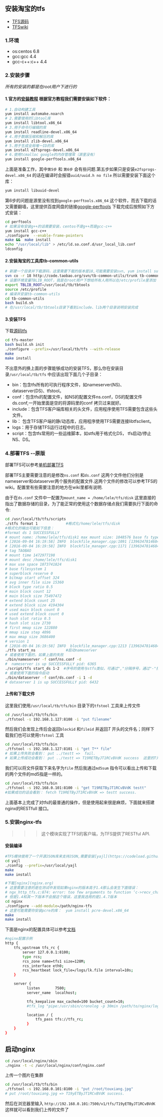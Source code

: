 ## 安装淘宝的tfs

* [TFS源码](https://github.com/alibaba/tfs)
* [TFSwiki](http://code.taobao.org/p/tfs/wiki/index/)

### 1.环境

* os:centos 6.8
* gcc:gcc 4.4 
* gcc-c++:c++ 4.4

### 2.安装步骤

*所有的安装的都是在root用户下进行的*

#### 1.官方的[安装教程](https://github.com/alibaba/tfs/blob/master/INSTALL.md) 根据官方教程我们需要安装如下软件：

```sh
# 1.自动构建工具
yum install automake.noarch
# 2.需要使用的libtool库
yum install libtool.x86_64
# 3.用于命令行编辑的库
yum install readline-devel.x86_64
# 4.用于数据压缩和解压的库
yum install zlib-devel.x86_64
# 5.用于生成全局唯一ID的库
yum install e2fsprogs-devel.x86_64
# 6.使用tcmalloc google的内存管理库（源里没有）
yum install google-perftools.x86_64
```

上面是准备工作，其中`第5步` 和 `第6步` 会有些问题.第五步如果只是安装`e2fsprogs-devel.x86_64` 的话在编译时会报错`uuid/uuid.h no file` 所以需要安装下面这个库：
```sh
yum install libuuid-devel
```

第6步的问题是源里没有找到`google-perftools.x86_64` 这个软件，而去下载的话又需要翻墙，这里提供百度网盘的链接[google-perftools](https://pan.baidu.com/s/1sl7uUdf) 下载完成后按照如下方式安装：

```sh
cd perftools
# 如果没有安装g++的话需要安装，centos不是g++而是gcc-c++
yum install gcc-c++
./configure  --enable-frame-pointers  
make &&  make install  
echo "/usr/local/lib" > /etc/ld.so.conf.d/usr_local_lib.conf 
ldconfig 
```

#### 2.安装淘宝的工具库tb-common-utils

```sh
# 新建一个目录并下载源码，这里需要下载的版本是18,可能需要安装svn, yum install subversion
svn co -r 18 http://code.taobao.org/svn/tb-common-utils/trunk tb-common-utils
# 设置环境变量TBLIB_ROOT，我是在root用户下想给所有人用所以在/etc/profile里添加
export TBLIB_ROOT=/usr/local/tb/tbtools
source /etc/profile
# 编译并安装tb-common-utils
cd tb-common-utils
bash build.sh
# 在/usr/local/tb/tbtools目录下看到include、lib两个目录说明安装完成
```

#### 3.安装TFS

下载[源码tfs](https://codeload.github.com/alibaba/tfs/zip/master)

```sh
cd tfs-master
bash build.sh init
./configure --prefix=/usr/local/tb/tfs --with-release
make
make install
```

不出意外的换上面的步骤能够成功的安装TFS，那么你在安装目录`/usr/local/tb/tfs` 中应该出现下面几个子目录：

* bin：包含tfs所有的可执行程序文件，如nameserver(NS)、dataserver(DS)、tfstool。
* conf：包含tfs的配置文件，如NS的配置文件ns.conf，DS的配置文件ds.conf,一开始里面是空的将源码里的conf 拷贝过来就好。
* include：包含TFS客户端库相关的头文件，应用程序使用TFS需要包含这些头文件。
* lib： 包含TFS客户端的静/动态库，应用程序使用TFS需要连接libtfsclient。
* logs：用于存储TFS运行过程中的日志。
* script：包含tfs常用的一些运维脚本，如stfs用于格式化DS， tfs启动/停止NS、DS。

### 4.部署TFS --原版

部署TFS可以参考[单机部署TFS](http://blog.chinaunix.net/uid-30047365-id-4669845.html)

部署TFS主要需要注意的是修改`ns.conf` 和`ds.conf` 这两个文件他们分别是nameserver和dataserver两个服务的配置文件.这两个文件的修改可以参考TFS的wiki。配置里有些需要注意的地方在wiki里都有说明.

由于在`ds.conf` 文件中一配置为`mount_name = /home/lele/tfs/disk` 这里直接的指出了数据存储的目录，为了能正常的使用这个数据存储点我们需要执行下面的命令:

```sh
cd /usr/local/tb/tfs/scripts
./stfs format 1				#格式化/home/lele/tfs/disk
#格式化的输出可能如下信息：
#format ds 1 SUCCESSFULLY 
# mount name: /home/lele/tfs/disk1 max mount size: 1048576 base fs type: 1 superblock reserve offset: 0 main block size: 75497472 extend block size: 4194304 block ratio: 0.5 file system version: 1 avg inner file size: 15360 hash slot ratio: 0.5
# [2016-09-04 16:19:58] INFO  blockfile_manager.cpp:1091 [139634781468448] super block mount point: /home/lele/tfs/disk1.
# [2016-09-04 16:19:58] INFO  blockfile_manager.cpp:1171 [139634781468448] cal block count. avail data space: 1068178368, main block count: 12, ext block count: 25
# tag TAOBAO
# mount time 1472977198
# mount desc /home/lele/tfs/disk1
# max use space 1073741824
# base filesystem 1
# superblock reserve 0
# bitmap start offset 324
# avg inner file size 15360
# block type ratio 0.5
# main block count 12
# main block size 75497472
# extend block count 25
# extend block size 4194304
# used main block count 0
# used extend block count 0
# hash slot ratio 0.5
# hash slot size 2730
# first mmap size 122880
# mmap size step 4096
# max mmap size 3686400
# version 1
# [2016-09-04 16:19:58] INFO  blockfile_manager.cpp:1213 [139634781468448] cal bitmap count. item count: 38, slot count: 5
./tfs start_ns				#启动nameserver
# 或者使用下面的，如果上面的失败
./bin/nameserver -f conf/ns.conf -d
#  nameserver is up SUCCESSFULLY pid: 6365
./script/tfs start_ds 1-2  #序号的使用与stfs类似，可通过","分隔序号，通过"-"指定范围序列
# 或者使用下面的指令启动
./bin/dataserver -f conf/ds.conf -i 1 -d
# dataserver 1 is up SUCCESSFULLY pid: 6432
```

#### 上传和下载文件

这里我们使用`/usr/local/tb/tfs/bin` 目录下的`tfstool` 工具来上传文件
```sh
cd /usr/local/tb/tfs/bin
./tfstool -s 192.168.1.127:8108 -i "put filename"
```

然后我们会发现上传后会返回`blockid` 和`fileid` 并返回*T* 开头的文件名；同样下载我们也可以使用`tfstool` 工具

```sh
cd /usr/local/tb/tfs/bin
./tfstool -s 192.168.1.127:8101 -i "get T** file"
# 如果上传失败会看到： put ../testt =>  fail.
# 如果上传成功会看到： put ../testt => T19RETByJT1RCvBVdK success  这里的T开头的字符串就是上传后的文件名
```

我们可以将文件获取下来名字为`file` 然后我通过`md5sum` 指令可以看出上传和下载的两个文件的md5指是一样的。

```sh
cd /usr/local/tb/tfs/bin
./tfstool -s 192.168.0.101:8100 -i "get T19RETByJT1RCvBVdK testt"
#如果成功的话会看到： fetch T19RETByJT1RCvBVdK => testt success. 
```

上面基本上完成了对tfs的最普通的操作，但是使用起来很是麻烦，下面就来搭建nginx的RESTfull 接口。



### 5.安装nginx-tfs

>>> 这个模块实现了TFS的客户端，为TFS提供了RESTful API. 

#### 安装编译

```sh
#TFS模块使用了一个开源JSON库来支持JSON,需要安装[yajl](https://codeload.github.com/lloyd/yajl/legacy.tar.gz/2.1.0)
cd yajl
./config --prefix=/usr/local/yajl
make
make install

#下载[nginx](nginx.org)
# 这里需要注意的是在测试中发现如果nginx的版本高于1.4那么会发生下面错误：
# ngx_http_tfs.c:874: error: too few arguments to function ‘c->recv_chain’
# 但是1.4和其一下版本不会报这个错误，这里我选用的是1.4.7版本
cd nginx
./configure --add-module=/path/nginx-tfs
# 这里可能需要你安装pcre的库：  yum install pcre-devel.x86_64
make
make install
```

下面是nginx的配置具体可以参考[文档](https://github.com/alibaba/nginx-tfs)

```sh
#nginx配置示例
http {
    tfs_upstream tfs_rc {
        server 127.0.0.1:8100;
        type rcs;
        rcs_zone name=tfs1 size=128M;
        rcs_interface eth0;
        rcs_heartbeat lock_file=/logs/lk.file interval=10s;
    }

    server {
          listen       7500;
          server_name  localhost;

          tfs_keepalive max_cached=100 bucket_count=10;
		  #tfs_log "pipe:/usr/sbin/cronolog -p 30min /path/to/nginx/logs/cronolog/%Y/%m/%Y-%m-%d-%H-%M-tfs_access.log";

          location / {
              tfs_pass tfs://tfs_rc;
          }
    }
}
```

启动nginx
---------

```sh
cd /usr/local/nginx/sbin
./nginx -t -c /usr/local/nginx/conf/nginx.conf
```

上传一个图片在集群

```sh
cd /usr/local/tb/tfs/bin
./tfstool -s 192.168.0.101:8100 -i "put /root/touxiang.jpg"
# put /root/touxiang.jpg => T19yETByJT1RCvBVdK success.
```

然后在浏览器里输入 `http://192.168.0.101:7500/v1/tfs/T19yETByJT1RCvBVdK` 这样就可以看到我们上传的文件了

